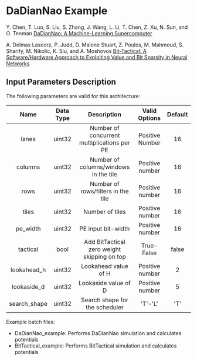 # DaDianNao Example

Y. Chen, T. Luo, S. Liu, S. Zhang, J. Wang, L. Li, T. Chen, Z. Xu, N. Sun, and O. Tenman
[DaDianNao: A Machine-Learning Supercomputer](https://ieeexplore.ieee.org/document/7011421)

A. Delmas Lascorz, P. Judd, D. Malone Stuart, Z. Poulos, M. Mahmoud, S. Sharify, M. Nikolic, K. Siu, and A. Moshovos
[Bit-Tactical: A Software/Hardware Approach to Exploiting Value and Bit Sparsity in Neural Networks](https://dl.acm.org/citation.cfm?id=3304041)

## Input Parameters Description   

The following parameters are valid for this architecture:

| Name | Data Type | Description | Valid Options | Default |
|:---:|:---:|:---:|:---:|:---:|
| lanes | uint32 | Number of concurrent multiplications per PE | Positive Number | 16 |
| columns | uint32 | Number of columns/windows in the tile | Positive number | 16 |
| rows | uint32 | Number of rows/filters in the tile | Positive number | 16 |
| tiles | uint32 | Number of tiles | Positive number | 16 |
| pe_width | uint32 | PE input bit-width | Positive number | 16 |
| tactical | bool | Add BitTactical zero weight skipping on top | True-False | false |
| lookahead_h | uint32 | Lookahead value of H | Positive number | 2 |
| lookaside_d | uint32 | Lookaside value of D | Positive number | 5 |
| search_shape | uint32 | Search shape for the scheduler | 'T'-'L' | 'T' |

Example batch files:

*   DaDianNao_example: Performs DaDianNao simulation and calculates potentials 
*   BitTactical_example: Performs BitTactical simulation and calculates potentials